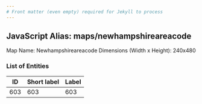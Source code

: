 ```yaml
---
# Front matter (even empty) required for Jekyll to process
---
```


## JavaScript Alias: maps/newhampshireareacode

Map Name: Newhampshireareacode
Dimensions (Width x Height): 240x480





### List of Entities

ID | Short label | Label
---|---|---|
603|603|603

